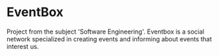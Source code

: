 # EventBox
 Project from the subject 'Software Engineering'. Eventbox is a social network specialized in creating events and informing about events that interest us.
